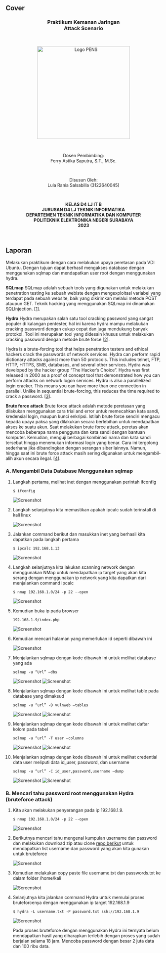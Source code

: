 ## Cover

<h3 align="center">
    <b>Praktikum Kemanan Jaringan</b><br>
   Attack Scenario
</h3>
<br>
<p align="center">
  <img src="../../public/logo_pens.png" alt="Logo PENS" width="300">
</p>
<br>
<p align="center">
    Dosen Pembimbing:<br>
    Ferry Astika Saputra, S.T., M.Sc.
</p>
<br>
<p align="center">
    Disusun Oleh:<br>
    Lula Rania Salsabilla (3122640045)
</p>
<br>
<p align="center">
    <b>
        KELAS D4 LJ IT B <br>
        JURUSAN D4 LJ TEKNIK INFORMATIKA <br>
        DEPARTEMEN TEKNIK INFORMATIKA DAN KOMPUTER <br> 
        POLITEKNIK ELEKTRONIKA NEGERI SURABAYA <br>
        2023
    </b>
</p>
<br>


## Laporan

Melakukan praktikum dengan cara melakukan upaya peretasan pada VDI Ubuntu. Dengan tujuan dapat berhasil mengakses database dengan menggunakan sqlmap dan mendapatkan user root dengan menggunakan hydra. 

**SQLmap** 
SQLmap adalah sebuah tools yang digunakan untuk melakukan penetration testing ke sebuah webiste dengan mengexploitasi variabel yang terdapat pada sebuah website, baik yang dikirimkan melalui metode POST ataupun GET. Teknik hacking yang menggunakan SQLmap ini dinamakan SQLInjection. [[1](https://www.rumahcode.org/74/Tutorial-SQLmap)].

**Hydra**
Hydra merupakan salah satu tool cracking password yang sangat populer di kalangan pentester, hal ini karena hydra mampu melakukan cracking password dengan cukup cepat dan juga mendukung banyak protokol. Tool ini merupakan tool yang didesain khusus untuk melakukan cracking password dengan metode brute force [[2](https://www.tutorialjaringan.com/2019/07/tutorial-cara-cracking-password-router-dengan-hydra.html)].

Hydra is a brute-forcing tool that helps penetration testers and ethical hackers crack the passwords of network services. Hydra can perform rapid dictionary attacks against more than 50 protocols. This includes telnet, FTP, HTTP, HTTPS, SMB, databases, and several other services. Hydra was developed by the hacker group “The Hacker’s Choice”. Hydra was first released in 2000 as a proof of concept tool that demonstrated how you can perform attacks on network logon services. Hydra is also a parallelized login cracker. This means you can have more than one connection in parallel. Unlike in sequential brute-forcing, this reduces the time required to crack a password. [[3](https://www.freecodecamp.org/news/how-to-use-hydra-pentesting-tutorial/)].

**Brute force attack** 
Brute force attack adalah metode peretasan yang dilakukan menggunakan cara trial and error untuk memecahkan kata sandi, kredensial login, maupun kunci enkripsi. Istilah brute force sendiri mengacu kepada upaya paksa yang dilakukan secara berlebihan untuk mendapatkan akses ke suatu akun. Saat melakukan brute force attack, peretas akan mencoba beberapa nama pengguna dan kata sandi dengan bantuan komputer. Kemudian, menguji berbagai kombinasi nama dan kata sandi tersebut hingga menemukan informasi login yang benar. Cara ini tergolong sederhana jika dibandingkan dengan serangan siber lainnya. Namun, hingga saat ini brute force attack masih sering digunakan untuk mengambil-alih akun secara ilegal. [[4](https://www.dewaweb.com/blog/apa-itu-brute-force-attack/)].

### A. Mengambil Data Database Menggunakan sqlmap

1. Langkah pertama, melihat inet dengan menggunakan perintah ifconfig

    ```$ ifconfig```

    ![Screenshot](images/1.png)

2. Langkah selanjutnya kita memastikan apakah ipcalc sudah terinstall di kali linux 

    ![Screenshot](images/2.png)

3. Jalankan command berikut dan masukkan inet yang berhasil kita dapatkan pada langkah pertama

    ```$ ipcalc 192.168.1.13```

    ![Screenshot](images/3.png)

4. Langkah selanjutnya kita lakukan scanning network dengan menggunakan NMap untuk mendapatkan ip target yang akan kita serang dengan menggunakan ip network yang kita dapatkan dari menjalankan command ipcalc

    ```$ nmap 192.168.1.0/24 -p 22 --open```

    ![Screenshot](images/4.png)

5. Kemudian buka ip pada browser

     ```192.168.1.9/index.php```

     ![Screenshot](images/5.jpg)

6. Kemudian mencari halaman yang memerlukan id seperti dibawah ini

    ![Screenshot](images/6.jpg)

7. Menjalankan sqlmap dengan kode dibawah ini untuk melihat database yang ada

    ```sqlmap -u “Url” –dbs```

     ![Screenshot](images/7.PNG)
     ![Screenshot](images/7-2.PNG)

8. Menjalankan sqlmap dengan kode dibawah ini untuk melihat table pada database yang dimaksud

    ```sqlmap -u “url” -D vulnweb –tables```

     ![Screenshot](images/8.PNG)
     ![Screenshot](images/8-2.PNG)

9. Menjalankan sqlmap dengan kode dibawah ini untuk melihat daftar kolom pada tabel

    ```sqlmap -u “url” -T user –columns```

     ![Screenshot](images/9.PNG)
     ![Screenshot](images/9-2.PNG)

10. Menjalankan sqlmap dengan kode dibawah ini untuk melihat credential data user meliputi data id_user, password, dan username

    ```sqlmap -u “url” -C id_user,password,username –dump```

     ![Screenshot](images/10.PNG)
     ![Screenshot](images/10-2.PNG)

### B. Mencari tahu password root menggunakan Hydra (bruteforce attack)

1. Kita akan melakukan penyerangan pada ip 192.168.1.9. 

    ```$ nmap 192.168.1.0/24 -p 22 --open```

    ![Screenshot](images/4.png)

2. Berikutnya mencari tahu mengenai kumpulan username dan password dan melakukan download zip atau clone [repo berikut](https://github.com/duyet/bruteforce-database) untuk mendapatkan list username dan password yang akan kita gunakan untuk bruteforce

    ![Screenshot](images/11.PNG)

3. Kemudian melakukan copy paste file username.txt dan passwords.txt ke dalam folder /home/kali

    ![Screenshot](images/12.PNG)

4. Selanjutnya kita jalankan command Hydra untuk memulai proses bruteforcenya dengan menggunakan ip target 192.168.1.9

    ```$ hydra -L username.txt -P password.txt ssh://192.168.1.9```

    ![Screenshot](images/13.PNG)

    Pada proses bruteforce dengan menggunakan Hydra ini ternyata belum mendapatkan hasil yang diharapkan terlebih dengan proses yang sudah berjalan selama 18 jam. Mencoba password dengan besar 2 juta data dan 100 ribu data.